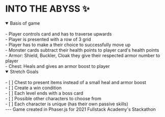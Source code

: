 # INTO THE ABYSS :sparkles:


<details open>
<summary>Basis of game</summary>
<br>
- Player controls card and has to traverse upwards
  <br>
- Player is presented with a row of 3 grid
  <br>
- Player has to make a their choice to successfully move up
  <br>
- Monster cards subtract their health points to player card's health points
  <br>
- Armor: Shield, Buckler, Cloak they give their respected armor number to player
  <br>
- Chest: Heals and gives an armor boost to player
</details>

<details open>
  <summary>Stretch Goals</summary>
  <br>
- [ ] Chest to present items instead of a small heal and armor boost
  <br>
- [ ] Create a win condition
  <br>
- [ ] Each level ends with a boss card
  <br>
- [ ] Possible other characters to choose from
  <br>
- [ ] Each character is unique (has their own passive skills)
  
  </details>
---
Game created in Phaser.js for 2021 Fullstack Academy's Stackathon


